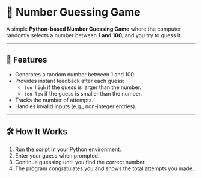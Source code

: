 # 🎯 Number Guessing Game  

A simple **Python-based Number Guessing Game** where the computer randomly selects a number between **1 and 100**, and you try to guess it.  

---

## 🔹 Features  
- Generates a random number between 1 and 100.  
- Provides instant feedback after each guess:  
  - `too high` if the guess is larger than the number.  
  - `too low` if the guess is smaller than the number.  
- Tracks the number of attempts.  
- Handles invalid inputs (e.g., non-integer entries).  

---

## 🛠️ How It Works  
1. Run the script in your Python environment.  
2. Enter your guess when prompted.  
3. Continue guessing until you find the correct number.  
4. The program congratulates you and shows the total attempts you made.  



